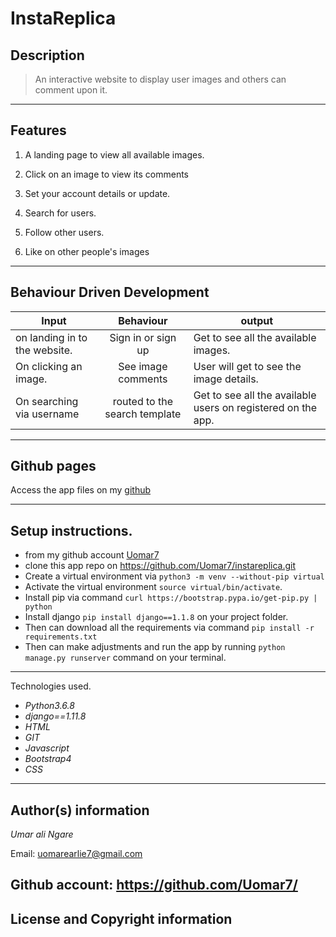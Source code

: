 # InstaReplica

## Description
>An interactive website to display user images and others can comment upon it.

---

## Features
1. A landing page to view all available images.

2. Click on an image to view its comments

3. Set your account details or update.

4. Search for users.

5. Follow other users.

6. Like on other people's images

---

## Behaviour Driven Development

|Input  | Behaviour | output |
|------|:-----:|-----|
|on landing in to the website.| Sign in or sign up| Get to see all the available images.|
|On clicking an image.|See image comments| User will get to see the image details.|
|On searching via username| routed to the search template| Get to see all the available users on registered on the app.|

---

## Github pages

Access the app files on my [github](https://github.com/Uomar7/instareplica.git)

---
## Setup instructions.

* from my github account [Uomar7]()
* clone this app repo on <https://github.com/Uomar7/instareplica.git>
* Create a virtual environment via `python3 -m venv --without-pip virtual`
* Activate the virtual environment `source virtual/bin/activate`.
* Install pip via command `curl https://bootstrap.pypa.io/get-pip.py | python`
* Install django `pip install django==1.1.8` on your project folder.
* Then can download all the requirements via command `pip install -r requirements.txt`
* Then can make adjustments and run the app by running `python manage.py runserver` command on your terminal.

---
Technologies used.

* *Python3.6.8*
* *django==1.11.8*
* *HTML*
* *GIT*
* *Javascript*
* *Bootstrap4*
* *CSS*
---
## Author(s) information

*Umar ali Ngare*

Email: <uomarearlie7@gmail.com>

Github account: <https://github.com/Uomar7/>
---
## License and Copyright information
